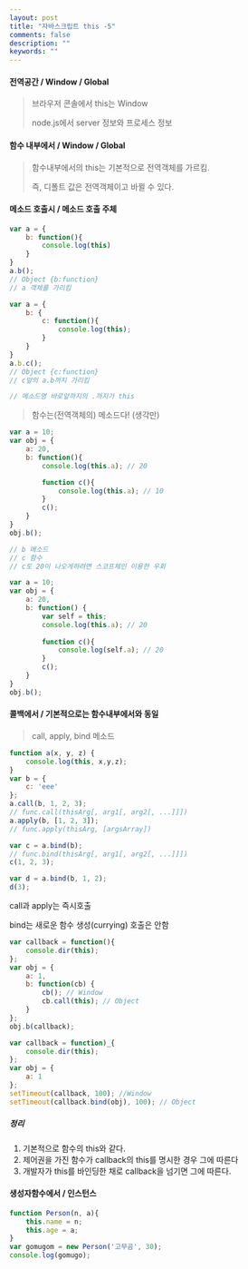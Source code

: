 ```yaml
---
layout: post
title: "자바스크립트 this -5"
comments: false
description: ""
keywords: ""
---
```




 

#### 전역공간 / Window / Global

> 브라우저 콘솔에서 this는 Window
>
> node.js에서 server 정보와 프로세스 정보



#### 함수 내부에서 / Window / Global

> 함수내부에서의 this는 기본적으로 전역객체를 가르킴.
>
> 즉, 디폴트 값은 전역객체이고 바뀔 수 있다.



#### 메소드 호출시  / 메소드 호출 주체

```javascript
var a = {
    b: function(){
        console.log(this)
    }
}
a.b(); 
// Object {b:function}
// a 객체를 가리킴

var a = {
    b: {
        c: function(){
            console.log(this);
        }
    }
}
a.b.c();
// Object {c:function}
// c앞의 a.b까지 가리킴

// 메소드명 바로앞까지의 .까지가 this

```

> 함수는(전역객체의) 메소드다! (생각만)



```javascript
var a = 10;
var obj = {
    a: 20,
    b: function(){
        console.log(this.a); // 20

        function c(){
            console.log(this.a); // 10
        }
        c();
    }
}
obj.b();

// b 메소드
// c 함수
// c도 20이 나오게하려면 스코프체인 이용한 우회

var a = 10;
var obj = {
    a: 20,
    b: function() {
        var self = this;
        console.log(this.a); // 20
        
        function c(){
            console.log(self.a); // 20
        }
        c();
    }
}
obj.b();
```





#### 콜백에서 / 기본적으로는 함수내부에서와 동일

> call, apply, bind 메소드

``` javascript
function a(x, y, z) {
    console.log(this, x,y,z);
}
var b = {
    c: 'eee'
};
a.call(b, 1, 2, 3); 
// func.call(thisArg[, arg1[, arg2[, ...]]])
a.apply(b, [1, 2, 3]);
// func.apply(thisArg, [argsArray])

var c = a.bind(b);
// func.bind(thisArg[, arg1[, arg2[, ...]]])
c(1, 2, 3);

var d = a.bind(b, 1, 2);
d(3); 
```

call과 apply는 즉시호출

bind는 새로운 함수 생성(currying) 호출은 안함

```javascript
var callback = function(){
    console.dir(this);
};
var obj = {
    a: 1,
    b: function(cb) {
        cb(); // Window
        cb.call(this); // Object
    }
};
obj.b(callback);

var callback = function)_{
    console.dir(this);
};
var obj = {
    a: 1
};
setTimeout(callback, 100); //Window
setTimeout(callback.bind(obj), 100); // Object
```



##### 정리

1. 기본적으로 함수의 this와 같다.
2. 제어권을 가진 함수가 callback의 this를 명시한 경우 그에 따른다
3. 개발자가 this를 바인딩한 채로 callback을 넘기면 그에 따른다.



#### 생성자함수에서 / 인스턴스

```javascript
function Person(n, a){
    this.name = n;
    this.age = a;
}
var gomugom = new Person('고무곰', 30);
console.log(gomugo);
```

